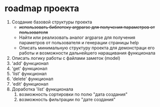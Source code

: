 # roadmap проекта

1. Создание базовой структуры проекта
   * ~~использовать библотеку argparse для получения параметров от пользователя~~
   * Найти или реализовать аналог argparse для получения параметров от пользователя и генерации страницы help
   * Описать минимальную структуру проекта для демонстраци его работы и возможности дальнейшего наращивания функционала
2. Описать логику работы с файлами заметок (model)
3. 'add' функционал
4. 'get' функционал
5. 'list' функционал
6. 'delete' функционал
7. 'edit' функционал
8. Доработка 'list' функционала
   1. возможность сортировки по полю "дата создания"
   2. возможность фильтрации по "дате создания"

